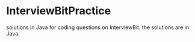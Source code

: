 # InterviewBitPractice
solutions in Java for coding questions on InterviewBit.
the solutions are in Java.
